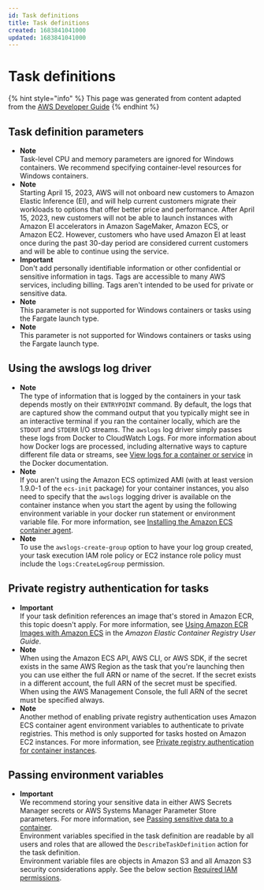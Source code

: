 ```yaml
---
id: Task definitions
title: Task definitions
created: 1683841041000
updated: 1683841041000
---
```

# Task definitions
{% hint style="info" %}
This page was generated from content adapted from the [AWS Developer Guide](https://github.com/awsdocs/amazon-ecs-developer-guide.git)
{% endhint %}
## Task definition parameters

- **Note**  
Task\-level CPU and memory parameters are ignored for Windows containers\. We recommend specifying container\-level resources for Windows containers\.
- **Note**  
Starting April 15, 2023, AWS will not onboard new customers to Amazon Elastic Inference \(EI\), and will help current customers migrate their workloads to options that offer better price and performance\. After April 15, 2023, new customers will not be able to launch instances with Amazon EI accelerators in Amazon SageMaker, Amazon ECS, or Amazon EC2\. However, customers who have used Amazon EI at least once during the past 30\-day period are considered current customers and will be able to continue using the service\.
- **Important**  
Don't add personally identifiable information or other confidential or sensitive information in tags\. Tags are accessible to many AWS services, including billing\. Tags aren't intended to be used for private or sensitive data\.
- **Note**  
This parameter is not supported for Windows containers or tasks using the Fargate launch type\.
- **Note**  
This parameter is not supported for Windows containers or tasks using the Fargate launch type\.


## Using the awslogs log driver

- **Note**  
The type of information that is logged by the containers in your task depends mostly on their `ENTRYPOINT` command\. By default, the logs that are captured show the command output that you typically might see in an interactive terminal if you ran the container locally, which are the `STDOUT` and `STDERR` I/O streams\. The `awslogs` log driver simply passes these logs from Docker to CloudWatch Logs\. For more information about how Docker logs are processed, including alternative ways to capture different file data or streams, see [View logs for a container or service](https://docs.docker.com/config/containers/logging/) in the Docker documentation\.
- **Note**  
If you aren't using the Amazon ECS optimized AMI \(with at least version 1\.9\.0\-1 of the `ecs-init` package\) for your container instances, you also need to specify that the `awslogs` logging driver is available on the container instance when you start the agent by using the following environment variable in your docker run statement or environment variable file\. For more information, see [Installing the Amazon ECS container agent](ecs-agent-install.md)\.
- **Note**  
To use the `awslogs-create-group` option to have your log group created, your task execution IAM role policy or EC2 instance role policy must include the `logs:CreateLogGroup` permission\.


## Private registry authentication for tasks

- **Important**  
If your task definition references an image that's stored in Amazon ECR, this topic doesn't apply\. For more information, see [Using Amazon ECR Images with Amazon ECS](https://docs.aws.amazon.com/AmazonECR/latest/userguide/ECR_on_ECS.html) in the *Amazon Elastic Container Registry User Guide*\.
- **Note**  
When using the Amazon ECS API, AWS CLI, or AWS SDK, if the secret exists in the same AWS Region as the task that you're launching then you can use either the full ARN or name of the secret\. If the secret exists in a different account, the full ARN of the secret must be specified\. When using the AWS Management Console, the full ARN of the secret must be specified always\.
- **Note**  
Another method of enabling private registry authentication uses Amazon ECS container agent environment variables to authenticate to private registries\. This method is only supported for tasks hosted on Amazon EC2 instances\. For more information, see [Private registry authentication for container instances](private-auth-container-instances.md)\.


## Passing environment variables

- **Important**  
We recommend storing your sensitive data in either AWS Secrets Manager secrets or AWS Systems Manager Parameter Store parameters\. For more information, see [Passing sensitive data to a container](specifying-sensitive-data.md)\.  
Environment variables specified in the task definition are readable by all users and roles that are allowed the `DescribeTaskDefinition` action for the task definition\.  
Environment variable files are objects in Amazon S3 and all Amazon S3 security considerations apply\. See the below section [Required IAM permissions](#taskdef-envfiles-iam)\.

